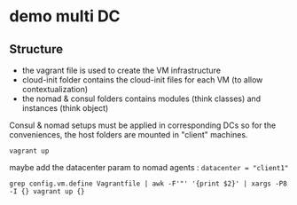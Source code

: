 # demo multi DC

## Structure
- the vagrant file is used to create the VM infrastructure
- cloud-init folder contains the cloud-init files for each VM (to allow contextualization)
- the nomad & consul folders contains modules (think classes) and instances (think object)

Consul & nomad setups must be applied in corresponding DCs so for the conveniences, the host folders are mounted in "client" machines.


```
vagrant up

```

maybe add the datacenter param to nomad agents :
`datacenter = "client1"`

```
grep config.vm.define Vagrantfile | awk -F'"' '{print $2}' | xargs -P8 -I {} vagrant up {}
```
